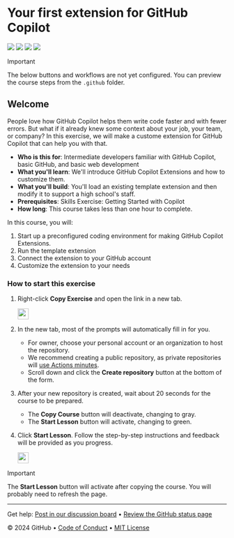# Your first extension for GitHub Copilot

<!-- ![](../../actions/workflows/0-start-course.yml/badge.svg?branch=main) -->

![](../../actions/workflows/1-preparing.yml/badge.svg?branch=my-first-extension)
![](../../actions/workflows/2-running.yml/badge.svg?branch=my-first-extension)
![](../../actions/workflows/3-connecting.yml/badge.svg?branch=my-first-extension)
![](../../actions/workflows/4-customizing.yml/badge.svg?branch=my-first-extension)

> [!IMPORTANT]
> The below buttons and workflows are not yet configured. You can preview the course steps from the `.github` folder.

## Welcome

People love how GitHub Copilot helps them write code faster and with fewer errors.
But what if it already knew some context about your job, your team, or company?
In this exercise, we will make a custome extension for GitHub Copilot that can help you with that.

- **Who is this for**: Intermediate developers familiar with GitHub Copilot, basic GitHub, and basic web development
- **What you'll learn**: We'll introduce GitHub Copilot Extensions and how to customize them.
- **What you'll build**: You'll load an existing template extension and then modify it to support a high school's staff.
- **Prerequisites**: Skills Exercise: Getting Started with Copilot
- **How long**: This course takes less than one hour to complete.

In this course, you will:

1. Start up a preconfigured coding environment for making GitHub Copilot Extensions.
2. Run the template extension
3. Connect the extension to your GitHub account
4. Customize the extension to your needs

### How to start this exercise

1. Right-click **Copy Exercise** and open the link in a new tab.

   <a id="copy-course" href="https://github.com/new?template_owner=skills&template_name=your-first-extension-for-github-copilot&owner=%40me&name=skills-your-first-extension-for-github-copilot&description=My+Course:+My+Copilot+Extension&visibility=public">
      <img src="https://img.shields.io/badge/📠_Copy_Course-008000" height="25pt"/>
   </a>

2. In the new tab, most of the prompts will automatically fill in for you.

   - For owner, choose your personal account or an organization to host the repository.
   - We recommend creating a public repository, as private repositories will [use Actions minutes](https://docs.github.com/en/billing/managing-billing-for-github-actions/about-billing-for-github-actions).
   - Scroll down and click the **Create repository** button at the bottom of the form.

3. After your new repository is created, wait about 20 seconds for the course to be prepared.

   - The **Copy Course** button will deactivate, changing to gray.
   - The **Start Lesson** button will activate, changing to green.

4. Click **Start Lesson**. Follow the step-by-step instructions and feedback will be provided as you progress.

   <a id="start_lesson">
      <img src="https://img.shields.io/badge/🚀_Start_Lesson-AAA" height="25pt"/>
   </a>

> [!IMPORTANT]
> The **Start Lesson** button will activate after copying the course. You will probably need to refresh the page.

---

Get help: [Post in our discussion board](https://github.com/orgs/skills/discussions/categories/introduction-to-github) &bull; [Review the GitHub status page](https://www.githubstatus.com/)

&copy; 2024 GitHub &bull; [Code of Conduct](https://www.contributor-covenant.org/version/2/1/code_of_conduct/code_of_conduct.md) &bull; [MIT License](https://gh.io/mit)
